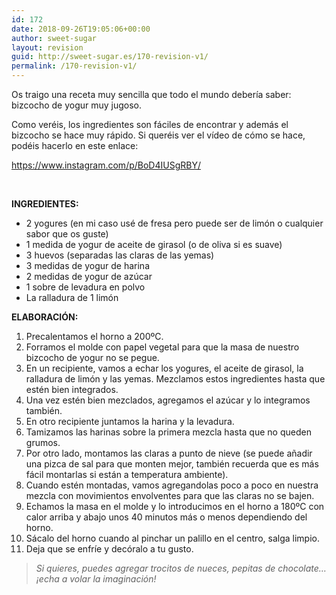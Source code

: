 ```yaml
---
id: 172
date: 2018-09-26T19:05:06+00:00
author: sweet-sugar
layout: revision
guid: http://sweet-sugar.es/170-revision-v1/
permalink: /170-revision-v1/
---
```

Os traigo una receta muy sencilla que todo el mundo debería saber: bizcocho de yogur muy jugoso.

Como veréis, los ingredientes son fáciles de encontrar y además el bizcocho se hace muy rápido. Si queréis ver el vídeo de cómo se hace, podéis hacerlo en este enlace:

<a href="https://www.instagram.com/p/BoD4IUSgRBY/" target="_blank" rel="noopener">https://www.instagram.com/p/BoD4IUSgRBY/</a>

&nbsp;

**INGREDIENTES:**

  * 2 yogures (en mi caso usé de fresa pero puede ser de limón o cualquier sabor que os guste)
  * 1 medida de yogur de aceite de girasol (o de oliva si es suave)
  * 3 huevos (separadas las claras de las yemas)
  * 3 medidas de yogur de harina
  * 2 medidas de yogur de azúcar
  * 1 sobre de levadura en polvo
  * La ralladura de 1 limón

**ELABORACIÓN:**

  1. Precalentamos el horno a 200ºC.
  2. Forramos el molde con papel vegetal para que la masa de nuestro bizcocho de yogur no se pegue.
  3. En un recipiente, vamos a echar los yogures, el aceite de girasol, la ralladura de limón y las yemas. Mezclamos estos ingredientes hasta que estén bien integrados.
  4. Una vez estén bien mezclados, agregamos el azúcar y lo integramos también.
  5. En otro recipiente juntamos la harina y la levadura.
  6. Tamizamos las harinas sobre la primera mezcla hasta que no queden grumos.
  7. Por otro lado, montamos las claras a punto de nieve (se puede añadir una pizca de sal para que monten mejor, también recuerda que es más fácil montarlas si están a temperatura ambiente).
  8. Cuando estén montadas, vamos agregandolas poco a poco en nuestra mezcla con movimientos envolventes para que las claras no se bajen.
  9. Echamos la masa en el molde y lo introducimos en el horno a 180ºC con calor arriba y abajo unos 40 minutos más o menos dependiendo del horno.
 10. Sácalo del horno cuando al pinchar un palillo en el centro, salga limpio.
 11. Deja que se enfríe y decóralo a tu gusto.

> _Si quieres, puedes agregar trocitos de nueces, pepitas de chocolate&#8230; ¡echa a volar la imaginación!_